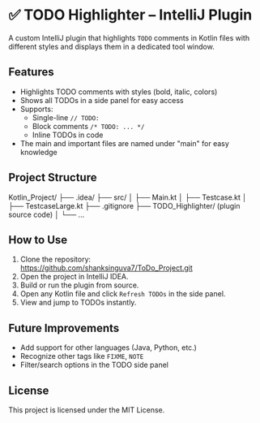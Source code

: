 # ✅ TODO Highlighter – IntelliJ Plugin

A custom IntelliJ plugin that highlights `TODO` comments in Kotlin files with different styles and displays them in a dedicated tool window.

## Features

- Highlights TODO comments with styles (bold, italic, colors)
- Shows all TODOs in a side panel for easy access
- Supports:
  - Single-line `// TODO:`
  - Block comments `/* TODO: ... */`
  - Inline TODOs in code
- The main and important files are named under "main" for easy knowledge 

## Project Structure

Kotlin_Project/
├── .idea/
├── src/
│ ├── Main.kt
│ ├── Testcase.kt
│ ├── TestcaseLarge.kt
├── .gitignore
├── TODO_Highlighter/ (plugin source code)
│ └── ...


## How to Use

1. Clone the repository: https://github.com/shanksinguva7/ToDo_Project.git
2. Open the project in IntelliJ IDEA.
3. Build or run the plugin from source.
4. Open any Kotlin file and click `Refresh TODOs` in the side panel.
5. View and jump to TODOs instantly.

## Future Improvements

- Add support for other languages (Java, Python, etc.)
- Recognize other tags like `FIXME`, `NOTE`
- Filter/search options in the TODO side panel

## License

This project is licensed under the MIT License.

